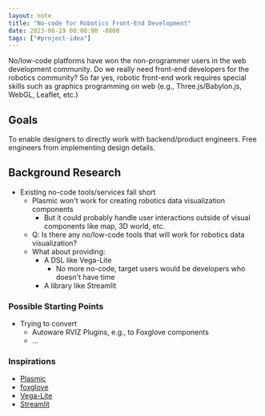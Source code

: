 ```yaml
---
layout: note
title: "No-code for Robotics Front-End Development"
date: 2023-06-29 00:00:00 -0800
tags: ["#project-idea"]
---
```


No/low-code platforms have won the non-programmer users in the web development community.
Do we really need front-end developers for the robotics community?
So far yes, robotic front-end work requires special skills such as graphics programming on web (e.g., Three.js/Babylon.js, WebGL, Leaflet, etc.)

## Goals

To enable designers to directly work with backend/product engineers.
Free engineers from implementing design details.


## Background Research

- Existing no-code tools/services fall short
    - Plasmic won't work for creating robotics data visualization components
        - But it could probably handle user interactions outside of visual components like map, 3D world, etc.
    - Q: Is there any no/low-code tools that will work for robotics data visualization?
    - What about providing:
        - A DSL like Vega-Lite
            - No more no-code, target users would be developers who doesn't have time
        - A library like Streamlit

### Possible Starting Points

- Trying to convert
    - Autoware RVIZ Plugins, e.g., to Foxglove components
    - ...

### Inspirations

- [Plasmic](https://plasmic.app/)
- [foxglove](https://foxglove.dev/)
- [Vega-Lite](https://vega.github.io/vega-lite/)
- [Streamlit](https://streamlit.io/)
